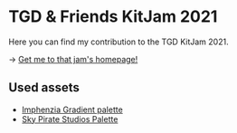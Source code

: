 # TGD & Friends KitJam 2021

Here you can find my contribution to the TGD KitJam 2021.

&rarr; [Get me to that jam's homepage!](https://itch.io/jam/tgd-friends-kit-jam-2021)

## Used assets

* [Imphenzia Gradient palette](https://www.dropbox.com/s/1w98xiksiwaywqx/ImphenziaPalette01-256-Gradient.png)
* [Sky Pirate Studios Palette](https://lospec.com/palette-list/sky-pirate-studios-palette)

